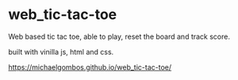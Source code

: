 # web_tic-tac-toe
Web based tic tac toe,
able to play, reset the board and track score.

built with vinilla js, html and css.

https://michaelgombos.github.io/web_tic-tac-toe/
